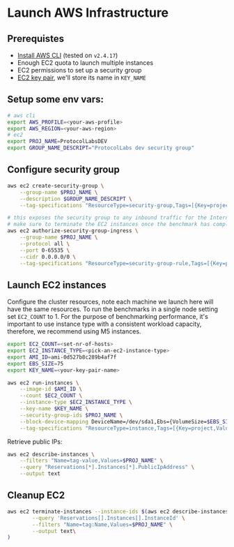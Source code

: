 # Launch AWS Infrastructure 

## Prerequistes

* [Install AWS CLI](https://docs.aws.amazon.com/cli/latest/userguide/getting-started-install.html) (tested on `v2.4.17`)
* Enough EC2 quota to launch multiple instances
* EC2 permissions to set up a security group
* [EC2 key pair](https://docs.aws.amazon.com/AWSEC2/latest/UserGuide/ec2-key-pairs.html), we'll store its name in `KEY_NAME`

## Setup some env vars:

```bash
# aws cli
export AWS_PROFILE=<your-aws-profile>
export AWS_REGION=<your-aws-region>
# ec2
export PROJ_NAME=ProtocolLabsDEV
export GROUP_NAME_DESCRIPT="ProtocolLabs dev security group"
```

## Configure security group


```bash
aws ec2 create-security-group \
    --group-name $PROJ_NAME \
    --description $GROUP_NAME_DESCRIPT \
    --tag-specifications "ResourceType=security-group,Tags=[{Key=project,Value=$PROJ_NAME},{Key=Name,Value=$PROJ_NAME}]"

# this exposes the security group to any inbound traffic for the Internet
# make sure to terminate the EC2 instances once the benchmark has completed
aws ec2 authorize-security-group-ingress \
    --group-name $PROJ_NAME \
    --protocol all \
    --port 0-65535 \
    --cidr 0.0.0.0/0 \
    --tag-specifications "ResourceType=security-group-rule,Tags=[{Key=project,Value=$PROJ_NAME},{Key=Name,Value=$PROJ_NAME}]"
```

## Launch EC2 instances

Configure the cluster resources, note each machine we launch here will have the same resources.
To run the benchmarks in a single node setting set `EC2_COUNT` to 1.
For the purpose of benchmarking performance, it's important to use instance type with a consistent workload capacity, therefore, we recommend using M5 instances.


```bash
export EC2_COUNT=<set-nr-of-hosts>
export EC2_INSTANCE_TYPE=<pick-an-ec2-instance-type>
export AMI_ID=ami-0d527b8c289b4af7f
export EBS_SIZE=75
export KEY_NAME=<your-key-pair-name>
```

```bash
aws ec2 run-instances \
    --image-id $AMI_ID \
    --count $EC2_COUNT \
    --instance-type $EC2_INSTANCE_TYPE \
    --key-name $KEY_NAME \
    --security-group-ids $PROJ_NAME \
    --block-device-mapping DeviceName=/dev/sda1,Ebs={VolumeSize=$EBS_SIZE} \
    --tag-specifications "ResourceType=instance,Tags=[{Key=project,Value=$PROJ_NAME},{Key=Name,Value=$PROJ_NAME}]" "ResourceType=volume,Tags=[{Key=project,Value=$PROJ_NAME},{Key=Name,Value=$PROJ_NAME}]"
```

Retrieve public IPs:

```bash
aws ec2 describe-instances \
    --filters "Name=tag-value,Values=$PROJ_NAME" \
    --query "Reservations[*].Instances[*].PublicIpAddress" \
    --output text
```

## Cleanup EC2

```bash
aws ec2 terminate-instances --instance-ids $(aws ec2 describe-instances \
        --query 'Reservations[].Instances[].InstanceId' \
        --filters "Name=tag:Name,Values=$PROJ_NAME" \
        --output text\
)
```
